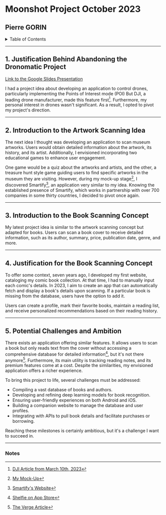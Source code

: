 # Moonshot Project October 2023
## Pierre GORIN

<details>
<summary>Table of Contents</summary>

[1. Justification Behind Abandoning the Dronomatic Project](#1-justification-behind-abandoning-the-dronomatic-project)

[2. My Second Idea: Scanning Artworks](#2-my-second-idea-scanning-artworks)

[3. My New Idea: Scanning Books](#3-my-new-idea-scanning-books)

[4. Why I Chose the Book Scanning Idea](#4-why-i-chose-the-book-scanning-idea)

[5. Why This Project is Big and Challenging](#5-why-this-project-is-big-and-challenging)

[6. Notes](#6-notes)
</details>

---

## 1. Justification Behind Abandoning the Dronomatic Project

[Link to the Google Slides Presentation](https://docs.google.com/presentation/d/19H0K7SHy4pZ3hRw23gP3L9AiR9rzOizQ/edit?usp=sharing&ouid=103335103381138944059&rtpof=true&sd=true)

I had a project idea about developing an application to control drones, particularly implementing the Points of Interest mode (POI) But DJI, a leading drone manufacturer, made this feature first[^1]. Furthermore, my personal interest in drones wasn't significant. As a result, I opted to pivot my project's direction.

---

## 2. Introduction to the Artwork Scanning Idea

The next idea I thought was developing an application to scan museum artworks. Users would obtain detailed information about the artwork, its history, and its artist. Additionally, I envisioned incorporating two educational games to enhance user engagement.

One game would be a quiz about the artworks and artists, and the other, a treasure hunt style game guiding users to find specific artworks in the museum they are visiting. However, during my mock-up stage[^2], I discovered Smartify[^3], an application very similar to my idea.
Knowing the established presence of Smartify, which works in partnership with over 700 companies in some thirty countries, I decided to pivot once again.

---

## 3. Introduction to the Book Scanning Concept

My latest project idea is similar to the artwork scanning concept but adapted for books. Users can scan a book cover to receive detailed information, such as its author, summary, price, publication date, genre, and more.

---

## 4. Justification for the Book Scanning Concept

To offer some context, seven years ago, I developed my first website, cataloging my comic book collection. At that time, I had to manually input each comic's details.
In 2023, I aim to create an app that can automatically fetch and display a book's details upon scanning. If a particular book is missing from the database, users have the option to add it.

Users can create a profile, mark their favorite books, maintain a reading list, and receive personalized recommendations based on their reading history.

---

## 5. Potential Challenges and Ambition

There exists an application offering similar features. It allows users to scan a book but only reads text from the cover without accessing a comprehensive database for detailed information[^4], but it's not there anymore[^5]. Furthermore, its main utility is tracking reading notes, and its premium features come at a cost. Despite the similarities, my envisioned application offers a richer experience.

To bring this project to life, several challenges must be addressed:

- Compiling a vast database of books and authors.
- Developing and refining deep learning models for book recognition.
- Ensuring user-friendly experiences on both Android and iOS.
- Building a companion website to manage the database and user profiles.
- Integrating with APIs to pull book details and facilitate purchases or borrowing.

Reaching these milestones is certainly ambitious, but it's a challenge I want to succeed in.

---

### Notes

[^1]: [DJI Article from March 10th, 2023](https://enterprise-insights.dji.com/blog/march-2023-enterprise-firmware-update)

[^2]: [My Mock-Up](https://github.com/Pierre2103/moonshot-project/tree/main/mockup/overview.png)

[^3]: [Smartify's Website](https://smartify.org/)

[^4]: [Shelfie on App Store](https://apps.apple.com/us/app/shelfie-book-tracker/id1229716523?platform=iphone)

[^5]: [The Verge Article](https://www.theverge.com/2017/4/9/15235686/kobo-acquired-shelfie-app-readers-discounted-ebooks)
